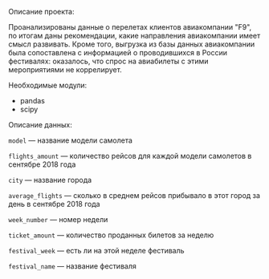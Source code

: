 Описание проекта:

Проанализированы данные о перелетах клиентов авиакомпании "F9", по итогам даны рекомендации, какие направления авиакомпании имеет смысл развивать. Кроме того, выгрузка из базы данных авиакомпании была сопоставлена с информацией о проводившихся в России фестивалях: оказалось, что спрос на авиабилеты с этими мероприятиями не коррелирует.


Необходимые модули:

- pandas
- scipy


Описание данных:

`model` — название модели самолета

`flights_amount` — количество рейсов для каждой модели самолетов в сентябре 2018 года

`city` — название города

`average_flights` — сколько в среднем рейсов прибывало в этот город за день в сентябре 2018 года

`week_number` — номер недели

`ticket_amount` — количество проданных билетов за неделю

`festival_week` — есть ли на этой неделе фестиваль

`festival_name` — название фестиваля
